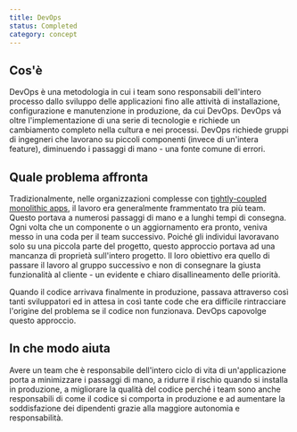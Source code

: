 ```yaml
---
title: DevOps
status: Completed
category: concept
---
```


## Cos'è
DevOps è una metodologia in cui i team sono responsabili dell'intero processo dallo sviluppo delle applicazioni fino alle attività di installazione, configurazione e manutenzione in produzione, da cui DevOps. DevOps vá oltre l'implementazione di una serie di tecnologie e richiede un cambiamento completo nella cultura e nei processi. DevOps richiede gruppi di ingegneri che lavorano su piccoli componenti (invece di un'intera feature), diminuendo i passaggi di mano - una fonte comune di errori. 

## Quale problema affronta
Tradizionalmente, nelle organizzazioni complesse con [tightly-coupled](/tightly_coupled_architectures/) [monolithic apps](/monolithic_apps/), il lavoro era generalmente frammentato tra più team. Questo portava a numerosi passaggi di mano e a lunghi tempi di consegna. Ogni volta che un componente o un aggiornamento era pronto, veniva messo in una coda per il team successivo. Poiché gli individui lavoravano solo su una piccola parte del progetto, questo approccio portava ad una mancanza di proprietà sull'intero progetto. Il loro obiettivo era quello di passare il lavoro al gruppo successivo e non di consegnare la giusta funzionalità al cliente - un evidente e chiaro disallineamento delle priorità.

Quando il codice arrivava finalmente in produzione, passava attraverso così tanti sviluppatori ed in attesa in così tante code che era difficile rintracciare l'origine del problema se il codice non funzionava. DevOps capovolge questo approccio.

## In che modo aiuta
Avere un team che è responsabile dell'intero ciclo di vita di un'applicazione porta a minimizzare i passaggi di mano, a ridurre il rischio quando si installa in produzione, a migliorare la qualità del codice perché i team sono anche responsabili di come il codice si comporta in produzione e ad aumentare la soddisfazione dei dipendenti grazie alla maggiore autonomia e responsabilità.